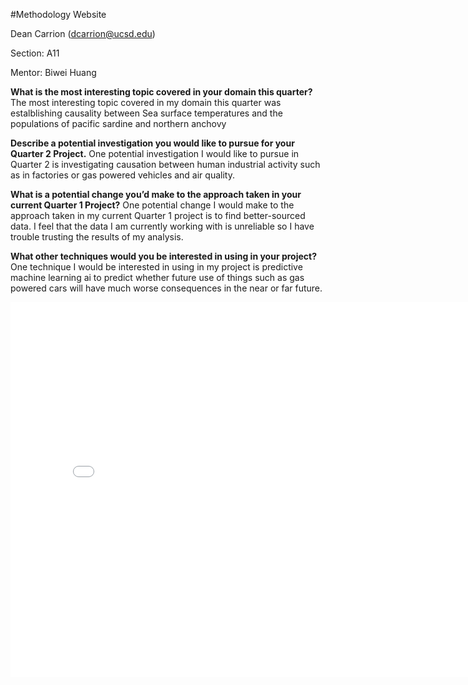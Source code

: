 #Methodology Website

Dean Carrion (dcarrion@ucsd.edu)

Section: A11

Mentor: Biwei Huang

<strong>What is the most interesting topic covered in your domain this quarter?</strong>
The most interesting topic covered in my domain this quarter was estalblishing causality between Sea surface temperatures
and the populations of pacific sardine and northern anchovy

<strong>Describe a potential investigation you would like to pursue for your Quarter 2 Project.</strong>
One potential investigation I would like to pursue in Quarter 2 is investigating causation between human industrial
   activity such as in factories or gas powered vehicles and air quality.

<strong>What is a potential change you’d make to the approach taken in your current Quarter 1 Project?</strong>
One potential change I would make to the approach taken in my current Quarter 1 project is to find better-sourced
   data. I feel that the data I am currently working with is unreliable so I have trouble trusting the results of my analysis.

<strong>What other techniques would you be interested in using in your project?</strong>
One technique I would be interested in using in my project is predictive machine learning ai to predict whether future
   use of things such as gas powered cars will have much worse consequences in the near or far future.

<iframe src="assets/example-map.html" width=800 height=600 frameBorder=0></iframe>
